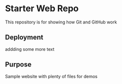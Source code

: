 # Starter Web Repo

This repository is for showing how Git and GitHub work

## Deployment
addding some more text
## Purpose

Sample website with plenty of files for demos